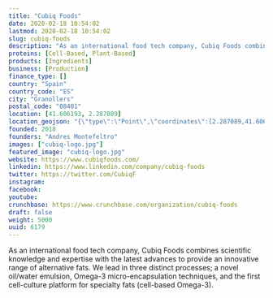 ```yaml
---
title: "Cubiq Foods"
date: 2020-02-18 10:54:02
lastmod: 2020-02-18 10:54:02
slug: cubiq-foods
description: "As an international food tech company, Cubiq Foods combines scientific knowledge and expertise with the latest advances to provide an innovative range of alternative fats. We lead in three distinct processes; a novel oil/water emulsion, Omega-3 micro-encapsulation techniques, and the first cell-culture platform for specialty fats (cell-based Omega-3)."
proteins: [Cell-Based, Plant-Based]
products: [Ingredients]
business: [Production]
finance_type: []
country: "Spain"
country_code: "ES"
city: "Granollers"
postal_code: "08401"
location: [41.606193, 2.287089]
location_geojson: "{\"type\":\"Point\",\"coordinates\":[2.287089,41.606193]}"
founded: 2018
founders: "Andres Montefeltro"
images: ["cubiq-logo.jpg"]
featured_image: "cubiq-logo.jpg"
website: https://www.cubiqfoods.com/
linkedin: https://www.linkedin.com/company/cubiq-foods
twitter: https://twitter.com/CubiqF
instagram: 
facebook: 
youtube: 
crunchbase: https://www.crunchbase.com/organization/cubiq-foods
draft: false
weight: 5000
uuid: 6179
---
```

As an international food tech company, Cubiq Foods combines scientific knowledge and expertise with the latest advances to provide an innovative range of alternative fats. We lead in three distinct processes; a novel oil/water emulsion, Omega-3 micro-encapsulation techniques, and the first cell-culture platform for specialty fats (cell-based Omega-3).
